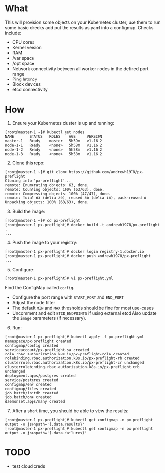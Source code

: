 # What

This will provision some objects on your Kubernetes cluster, use them to run some basic checks add put the results as yaml into a configmap. Checks include:
 * CPU cores
 * Kernel version
 * RAM
 * /var space
 * /opt space
 * Network connectivity between all worker nodes in the defined port range
 * Ping latency
 * Block devices
 * etcd connectivity

# How

1. Ensure your Kubernetes cluster is up and running:
```
[root@master-1 ~]# kubectl get nodes
NAME       STATUS   ROLES    AGE     VERSION
master-1   Ready    master   5h59m   v1.16.2
node-1-1   Ready    <none>   5h58m   v1.16.2
node-1-2   Ready    <none>   5h58m   v1.16.2
node-1-3   Ready    <none>   5h58m   v1.16.2
```

2. Clone this repo:
```
[root@master-1 ~]# git clone https://github.com/andrewh1978/px-preflight
Cloning into 'px-preflight'...
remote: Enumerating objects: 63, done.
remote: Counting objects: 100% (63/63), done.
remote: Compressing objects: 100% (47/47), done.
remote: Total 63 (delta 29), reused 50 (delta 16), pack-reused 0
Unpacking objects: 100% (63/63), done.
```

3. Build the image:
```
[root@master-1 ~]# cd px-preflight
[root@master-1 px-preflight]# docker build -t andrewh1978/px-preflight .
...
```

4. Push the image to your registry:
```
[root@master-1 px-preflight]# docker login registry-1.docker.io
[root@master-1 px-preflight]# docker push andrewh1978/px-preflight
...
```

5. Configure:
```
[root@master-1 px-preflight]# vi px-preflight.yml
```
Find the ConfigMap called `config`.
 * Configure the port range with `START_PORT` and `END_PORT`
 * Adjust the node filter
 * The default `MIN` and `MAX` thresholds should be fine for most use-cases
 * Uncomment and edit `ETCD_ENDPOINTS` if using external etcd
Also update the `image` parameters (if necessary).

6. Run:
```
[root@master-1 px-preflight]# kubectl apply -f px-preflight.yml
namespace/px-preflight created
configmap/config created
serviceaccount/px-preflight-sa created
role.rbac.authorization.k8s.io/px-preflight-role created
rolebinding.rbac.authorization.k8s.io/px-preflight-rb created
clusterrole.rbac.authorization.k8s.io/px-preflight-cr unchanged
clusterrolebinding.rbac.authorization.k8s.io/px-preflight-crb unchanged
deployment.apps/postgres created
service/postgres created
configmap/env created
configmap/files created
job.batch/initdb created
job.batch/one created
daemonset.apps/many created
```

7. After a short time, you should be able to view the results:
```
[root@master-1 px-preflight]# kubectl get configmap -n px-preflight output -o jsonpath='{.data.results}'
[root@master-1 px-preflight]# kubectl get configmap -n px-preflight output -o jsonpath='{.data.failures}'
```

# TODO

 * test cloud creds

